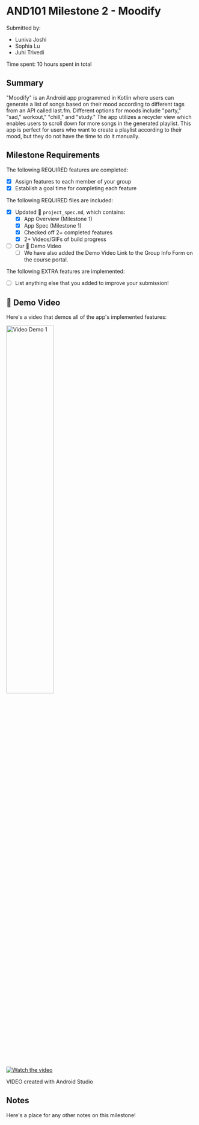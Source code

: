 <!-- (This is a comment) INSTRUCTIONS: Go through this page and fill out any **bolded** entries with their correct values.-->

# AND101 Milestone 2 - Moodify

Submitted by:
- Luniva Joshi
- Sophia Lu
- Juhi Trivedi

Time spent: 10 hours spent in total

## Summary

"Moodify" is an Android app programmed in Kotlin where users can generate a list of songs based on their mood according to different tags from an API called last.fm. Different options for moods include "party," "sad," workout," "chill," and "study." The app utilizes a recycler view which enables users to scroll down for more songs in the generated playlist. This app is perfect for users who want to create a playlist according to their mood, but they do not have the time to do it manually.



## Milestone Requirements

<!-- Please be sure to change the [ ] to [x] for any features you completed.  If a feature is not checked [x], you might miss the points for that item! -->

The following REQUIRED features are completed:

- [x] Assign features to each member of your group
- [x] Establish a goal time for completing each feature

The following REQUIRED files are included:

- [x] Updated 📄 `project_spec.md`, which contains:
  - [x] App Overview (Milestone 1)
  - [x] App Spec (Milestone 1)
  - [x] Checked off 2+ completed features
  - [x] 2+ Videos/GIFs of build progress

- [ ] Our 🎥 Demo Video
  - [ ] We have also added the Demo Video Link to the Group Info Form on the course portal.

The following EXTRA features are implemented:

- [ ] List anything else that you added to improve your submission!

## 🎥 Demo Video

Here's a video that demos all of the app's implemented features:

<img src='capstonefinal.gif' title='Video Demo 1' width='50%' alt='Video Demo 1' />

[![Watch the video](https://i.sstatic.net/Vp2cE.png)](https://www.youtube.com/watch?v=Cf0Su1XL0h8)

VIDEO created with Android Studio

## Notes

Here's a place for any other notes on this milestone!
